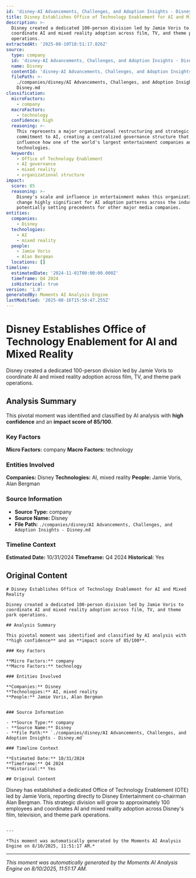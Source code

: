 ```yaml
---
id: 'disney-AI Advancements, Challenges, and Adoption Insights - Disney-moment-1'
title: Disney Establishes Office of Technology Enablement for AI and Mixed Reality
description: >-
  Disney created a dedicated 100-person division led by Jamie Voris to
  coordinate AI and mixed reality adoption across film, TV, and theme park
  operations.
extractedAt: '2025-08-10T18:51:17.826Z'
source:
  type: company
  id: 'disney-AI Advancements, Challenges, and Adoption Insights - Disney'
  name: Disney
  contentId: 'disney-AI Advancements, Challenges, and Adoption Insights - Disney'
  filePath: >-
    ./companies/disney/AI Advancements, Challenges, and Adoption Insights -
    Disney.md
classification:
  microFactors:
    - company
  macroFactors:
    - technology
  confidence: high
  reasoning: >-
    This represents a major organizational restructuring and strategic
    commitment to AI, creating a centralized governance structure that will
    influence how one of the world's largest entertainment companies adopts AI
    technologies.
  keywords:
    - Office of Technology Enablement
    - AI governance
    - mixed reality
    - organizational structure
impact:
  score: 85
  reasoning: >-
    Disney's scale and influence in entertainment makes this organizational
    change highly significant for AI adoption patterns across the industry,
    potentially setting precedents for other major media companies.
entities:
  companies:
    - Disney
  technologies:
    - AI
    - mixed reality
  people:
    - Jamie Voris
    - Alan Bergman
  locations: []
timeline:
  estimatedDate: '2024-11-01T00:00:00.000Z'
  timeframe: Q4 2024
  isHistorical: true
version: '1.0'
generatedBy: Moments AI Analysis Engine
lastModified: '2025-08-16T15:50:47.255Z'
---
```

# Disney Establishes Office of Technology Enablement for AI and Mixed Reality

Disney created a dedicated 100-person division led by Jamie Voris to coordinate AI and mixed reality adoption across film, TV, and theme park operations.

## Analysis Summary

This pivotal moment was identified and classified by AI analysis with **high confidence** and an **impact score of 85/100**.

### Key Factors

**Micro Factors:** company
**Macro Factors:** technology

### Entities Involved

**Companies:** Disney
**Technologies:** AI, mixed reality
**People:** Jamie Voris, Alan Bergman


### Source Information

- **Source Type:** company
- **Source Name:** Disney
- **File Path:** `./companies/disney/AI Advancements, Challenges, and Adoption Insights - Disney.md`

### Timeline Context

**Estimated Date:** 10/31/2024
**Timeframe:** Q4 2024
**Historical:** Yes

## Original Content

```
# Disney Establishes Office of Technology Enablement for AI and Mixed Reality

Disney created a dedicated 100-person division led by Jamie Voris to coordinate AI and mixed reality adoption across film, TV, and theme park operations.

## Analysis Summary

This pivotal moment was identified and classified by AI analysis with **high confidence** and an **impact score of 85/100**.

### Key Factors

**Micro Factors:** company
**Macro Factors:** technology

### Entities Involved

**Companies:** Disney
**Technologies:** AI, mixed reality
**People:** Jamie Voris, Alan Bergman


### Source Information

- **Source Type:** company
- **Source Name:** Disney
- **File Path:** `./companies/disney/AI Advancements, Challenges, and Adoption Insights - Disney.md`

### Timeline Context

**Estimated Date:** 10/31/2024
**Timeframe:** Q4 2024
**Historical:** Yes

## Original Content

```
Disney has established a dedicated Office of Technology Enablement (OTE) led by Jamie Voris, reporting directly to Disney Entertainment co-chairman Alan Bergman. This strategic division will grow to approximately 100 employees and coordinates AI and mixed reality adoption across Disney's film, television, and theme park operations.
```

---

*This moment was automatically generated by the Moments AI Analysis Engine on 8/10/2025, 11:51:17 AM.*

```

---

*This moment was automatically generated by the Moments AI Analysis Engine on 8/10/2025, 11:51:17 AM.*
